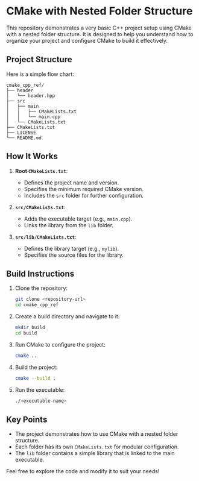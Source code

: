 # CMake with Nested Folder Structure

This repository demonstrates a very basic C++ project setup using CMake with a nested folder structure. It is designed to help you understand how to organize your project and configure CMake to build it effectively.

## Project Structure

Here is a simple flow chart:

```
cmake_cpp_ref/
├── header
│   └── header.hpp
├── src
│   ├── main
│   │   ├── CMakeLists.txt
│   │   └── main.cpp
│   └── CMakeLists.txt
├── CMakeLists.txt
├── LICENSE
└── README.md
```

## How It Works

1. **Root `CMakeLists.txt`**:
    - Defines the project name and version.
    - Specifies the minimum required CMake version.
    - Includes the `src` folder for further configuration.

2. **`src/CMakeLists.txt`**:
    - Adds the executable target (e.g., `main.cpp`).
    - Links the library from the `lib` folder.

3. **`src/lib/CMakeLists.txt`**:
    - Defines the library target (e.g., `mylib`).
    - Specifies the source files for the library.

## Build Instructions

1. Clone the repository:

    ```bash
    git clone <repository-url>
    cd cmake_cpp_ref
    ```

2. Create a build directory and navigate to it:

    ```bash
    mkdir build
    cd build
    ```

3. Run CMake to configure the project:

    ```bash
    cmake ..
    ```

4. Build the project:

    ```bash
    cmake --build .
    ```

5. Run the executable:

    ```bash
    ./<executable-name>
    ```

## Key Points

- The project demonstrates how to use CMake with a nested folder structure.
- Each folder has its own `CMakeLists.txt` for modular configuration.
- The `lib` folder contains a simple library that is linked to the main executable.

Feel free to explore the code and modify it to suit your needs!
